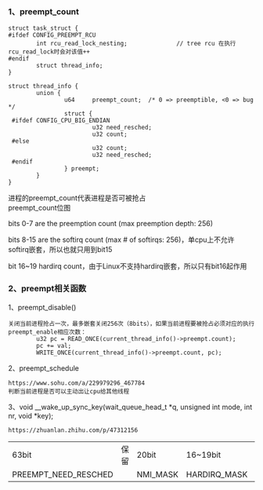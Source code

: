 ### 1、preempt_count

```
struct task_struct {
#ifdef CONFIG_PREEMPT_RCU
		int rcu_read_lock_nesting;				// tree rcu 在执行rcu_read_lock时会对该值++
#endif
		struct thread_info;
}

struct thread_info {
		union {
				u64     preempt_count;  /* 0 => preemptible, <0 => bug */
         		struct {
 #ifdef CONFIG_CPU_BIG_ENDIAN
             			u32 need_resched;
             			u32 count;
 #else
             			u32 count;
             			u32 need_resched;
 #endif
 				} preempt;
		}
}
```
进程的preempt_count代表进程是否可被抢占  
preempt_count位图  

<table>
    <tr>
        <td>63bit</td>
        <td>保留</td>
        <td>20bit</td>
        <td>16~19bit</td>
        <td>8~15bit</td>
        <td>0~7bit</td>
    </tr>
    <tr>
    	<td>PREEMPT_NEED_RESCHED</td>
         <td></td>
        <td>NMI_MASK</td>
        <td>HARDIRQ_MASK</td>
        <td>SOFTIRQ_MASK</td>
        <td>PREEMPT_MASK</td>
    </tr>

bits 0-7 are the preemption count (max preemption depth: 256)

bits 8-15 are the softirq count (max # of softirqs: 256)，单cpu上不允许softirq嵌套，所以也就只用到bit15

bit 16~19 hardirq count，由于Linux不支持hardirq嵌套，所以只有bit16起作用



### 2、preempt相关函数  

1、preempt_disable()

```
关闭当前进程抢占一次，最多嵌套关闭256次（8bits），如果当前进程要被抢占必须对应的执行preempt_enable相应次数：
		u32 pc = READ_ONCE(current_thread_info()->preempt.count);
		pc += val;
 		WRITE_ONCE(current_thread_info()->preempt.count, pc);
```

2、preempt_schedule

```
https://www.sohu.com/a/229979296_467784
判断当前进程是否可以主动出让cpu给其他线程
```

3、void __wake_up_sync_key(wait_queue_head_t *q, unsigned int mode, int nr, void *key);

```
https://zhuanlan.zhihu.com/p/47312156
```

